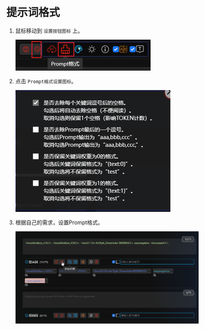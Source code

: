 # 提示词格式

1. 鼠标移动到 `设置按钮图标` 上。

   ![](../assets/images/FormatOfPrompts/format_btn.png)

2. 点击 `Prompt格式设置图标`。

   ![](../assets/images/FormatOfPrompts/format_cn.png)

3. 根据自己的需求，设置Prompt格式。

   ![](../assets/images/demo.prompt_format.gif)